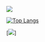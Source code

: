 

![](https://github-readme-stats.vercel.app/api?username=Alschairn)

[![Top Langs](https://github-readme-stats.vercel.app/api/top-langs/?username=Alschairn&layout=compact)](https://github.com/anuraghazra/github-readme-stats&theme=dark)


[![](https://img.shields.io/badge/OS-Arch%20Linux-33aadd?style=flat-square&logo=arch-linux&logoColor=ffffff)]

